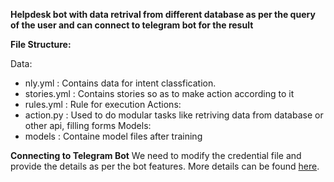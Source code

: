 **Helpdesk bot with data retrival from different database as per the query of the user and can connect to telegram bot for the result**


**File Structure:**

Data:
  - nly.yml : Contains data for intent classfication.
  - stories.yml : Contains stories so as to make action according to it
  - rules.yml : Rule for execution
Actions:
  - action.py : Used to do modular tasks like retriving data from database or other api, filling forms
 Models:
  - models : Containe model files after training


**Connecting to Telegram Bot**
 We need to modify the credential file and provide the details as per the bot features.
 More details can be found [here](https://rasa.com/docs/rasa/connectors/telegram/).
